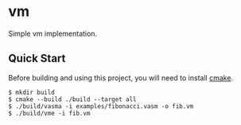 # vm
Simple vm implementation.

## Quick Start
Before building and using this project, you will need to install [cmake](https://cmake.org/).

```console
$ mkdir build
$ cmake --build ./build --target all
$ ./build/vasma -i examples/fibonacci.vasm -o fib.vm
$ ./build/vme -i fib.vm
```
